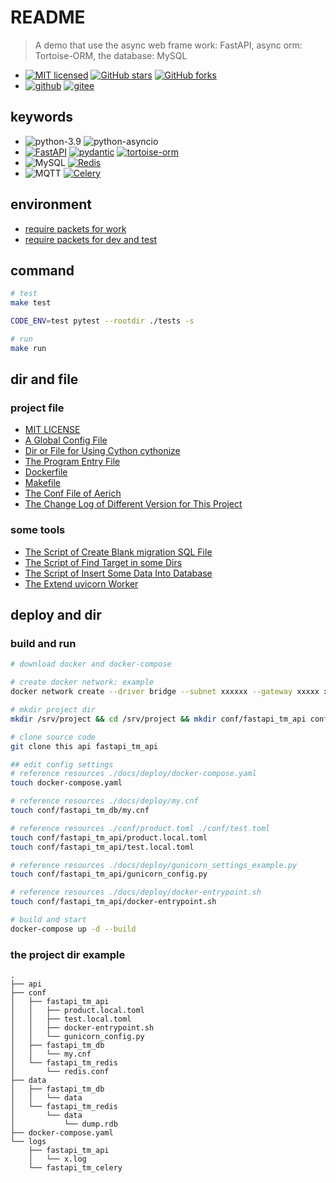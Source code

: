 # README

> A demo that use the async web frame work: FastAPI, async orm: Tortoise-ORM, the database: MySQL

- [![MIT licensed](https://img.shields.io/github/license/panla/fastapi_tortoise_mysql)](https://raw.githubusercontent.com/panla/fastapi_tortoise_mysql/master/LICENSE) [![GitHub stars](https://img.shields.io/github/stars/panla/fastapi_tortoise_mysql.svg)](https://github.com/panla/fastapi_tortoise_mysql/stargazers) [![GitHub forks](https://img.shields.io/github/forks/panla/fastapi_tortoise_mysql.svg)](https://github.com/panla/fastapi_tortoise_mysql/network)
- [![github](https://img.shields.io/badge/fastapi__tortoise__mysql-github-red)](https://github.com/panla/fastapi_tortoise_mysql) [![gitee](https://img.shields.io/badge/fastapi__tortoise__mysql-gitee-red)](https://gitee.com/pankla/fastapi_tortoise_mysql)

## keywords

- ![python-3.9](https://img.shields.io/badge/python-3.9-yellowgreen) ![python-asyncio](https://img.shields.io/badge/python-asyncio-green)
- [![FastAPI](https://img.shields.io/badge/tiangolo-FastAPI-green)](https://github.com/tiangolo/fastapi) [![pydantic](https://img.shields.io/badge/samuelcolvin-pydantic-green)](https://github.com/samuelcolvin/pydantic) [![tortoise-orm](https://img.shields.io/badge/tortoise-Tortoise--ORM-yellowgreen)](https://github.com/tortoise/tortoise-orm)
- ![MySQL](https://img.shields.io/badge/MySQL-8-yellowgreen) [![Redis](https://img.shields.io/badge/Redis-6.2-red)](https://redis.io/)
- ![MQTT](https://img.shields.io/badge/MQTT-V5-orange) [![Celery](https://img.shields.io/badge/Celery-V5-orange)](https://docs.celeryproject.org/en/stable/)

## environment

- [require packets for work](./mirrors/requirements.txt)
- [require packets for dev and test](./mirrors/requirements-dev.txt)

## command

```bash
# test
make test

CODE_ENV=test pytest --rootdir ./tests -s

# run
make run
```

## dir and file

### project file

- [MIT LICENSE](./LICENSE)
- [A Global Config File](./config.py)
- [Dir or File for Using Cython cythonize](./build.txt)
- [The Program Entry File](./server.py)
- [Dockerfile](./Dockerfile)
- [Makefile](./Makefile)
- [The Conf File of Aerich](./pyproject.toml)
- [The Change Log of Different Version for This Project](./CHANGELOG.md)

### some tools

- [The Script of Create Blank migration SQL File](./tools/create_migration_template_file.py)
- [The Script of Find Target in some Dirs](./tools/find.py)
- [The Script of Insert Some Data Into Database](./tools/insert_data.py)
- [The Extend uvicorn Worker](./tools/worker.py)

## deploy and dir

### build and run

```bash
# download docker and docker-compose

# create docker network: example
docker network create --driver bridge --subnet xxxxxx --gateway xxxxx xxxxxxxx

# mkdir project dir
mkdir /srv/project && cd /srv/project && mkdir conf/fastapi_tm_api conf/fastapi_tm_db conf/fastapi_tm_redis -p

# clone source code
git clone this api fastapi_tm_api

## edit config settings
# reference resources ./docs/deploy/docker-compose.yaml
touch docker-compose.yaml

# reference resources ./docs/deploy/my.cnf
touch conf/fastapi_tm_db/my.cnf

# reference resources ./conf/product.toml ./conf/test.toml
touch conf/fastapi_tm_api/product.local.toml
touch conf/fastapi_tm_api/test.local.toml

# reference resources ./docs/deploy/gunicorn_settings_example.py
touch conf/fastapi_tm_api/gunicorn_config.py

# reference resources ./docs/deploy/docker-entrypoint.sh
touch conf/fastapi_tm_api/docker-entrypoint.sh

# build and start
docker-compose up -d --build
```

### the project dir example

```text
.
├── api
├── conf
│   ├── fastapi_tm_api
│   │   ├── product.local.toml
│   │   ├── test.local.toml
│   │   ├── docker-entrypoint.sh
│   │   └── gunicorn_config.py
│   ├── fastapi_tm_db
│   │   └── my.cnf
│   └── fastapi_tm_redis
│       └── redis.conf
├── data
│   ├── fastapi_tm_db
│   │   └── data
│   └── fastapi_tm_redis
│       └── data
│           └── dump.rdb
├── docker-compose.yaml
└── logs
    ├── fastapi_tm_api
    │   └── x.log
    └── fastapi_tm_celery
```
